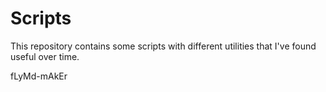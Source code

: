 # Scripts

This repository contains some scripts with different utilities that I've found useful over time.

fLyMd-mAkEr

